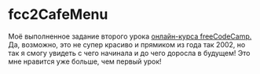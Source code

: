 # fcc2CafeMenu
Моё выполненное задание второго урока <a href="https://www.freecodecamp.org/learn/2022/responsive-web-design/">онлайн-курса freeCodeCamp.</a>
Да, возможно, это не супер красиво и прямиком из года так 2002, но так я смогу увидеть с чего начинала и до чего доросла в будущем! 
Это мне нравится уже больше, чем первый урок!
